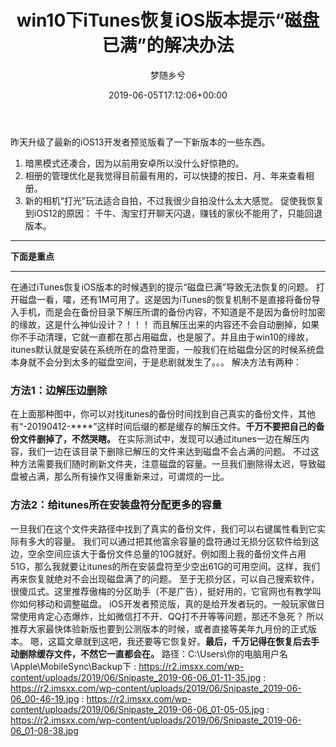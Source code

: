 ﻿---
title: win10下iTunes恢复iOS版本提示“磁盘已满”的解决办法
author: 梦随乡兮

date: 2019-06-05T17:12:06+00:00

slug: "itunes-ios-itunes"
---
昨天升级了最新的iOS13开发者预览版看了一下新版本的一些东西。
1. 暗黑模式还凑合，因为以前用安卓所以没什么好惊艳的。
2. 相册的管理优化是我觉得目前最有用的，可以快捷的按日、月、年来查看相册。
3. 新的相机“打光”玩法适合自拍，不过我很少自拍没什么太大感觉。
促使我恢复到iOS12的原因：
千牛、淘宝打开聊天闪退，赚钱的家伙不能用了，只能回退版本。
* * *
<strong>下面是重点</strong>
* * *
在通过iTunes恢复iOS版本的时候遇到的提示“磁盘已满”导致无法恢复的问题。
打开磁盘一看，嚯，还有1M可用了。这是因为iTunes的恢复机制不是直接将备份导入手机，而是会在备份目录下解压所谓的备份内容，不知道是不是因为备份时加密的缘故，这是什么神仙设计？！！！
而且解压出来的内容还不会自动删掉，如果你不手动清理，它就一直都在那占用磁盘，也是服了。并且由于win10的缘故，itunes默认就是安装在系统所在的盘符里面，一般我们在给磁盘分区的时候系统盘本身就不会分到太多的磁盘空间，于是悲剧就发生了。。。
解决方法有两种：
### **方法1：边解压边删除**
在上面那种图中，你可以对找itunes的备份时间找到自己真实的备份文件，其他有“-20190412-\****”这样时间后缀的都是缓存的解压文件。<strong>千万不要把自己的备份文件删掉了，不然哭瞎。</strong>
在实际测试中，发现可以通过itunes一边在解压内容，我们一边在该目录下删除已解压的文件来达到磁盘不会占满的问题。
不过这种方法需要我们随时刷新文件夹，注意磁盘的容量。一旦我们删除得太迟，导致磁盘被占满，那么所有操作又得重新来过，可谓烦的一比。
### **方法2：给itunes所在安装盘符分配更多的容量**
一旦我们在这个文件夹路径中找到了真实的备份文件，我们可以右键属性看到它实际有多大的容量。
我们可以通过把其他富余容量的盘符通过无损分区软件给到这边，空余空间应该大于备份文件总量的10G就好。例如图上我的备份文件占用51G，那么我就要让itunes的所在安装盘符至少空出61G的可用空间。这样，我们再来恢复就绝对不会出现磁盘满了的问题。
至于无损分区，可以自己搜索软件，很傻瓜式。这里推荐傲梅的分区助手（不是广告），挺好用的，它官网也有教学叫你如何移动和调整磁盘。
iOS开发者预览版，真的是给开发者玩的。一般玩家做日常使用肯定心态爆炸，比如微信打不开、QQ打不开等等问题，那还不急死？
所以推荐大家最快体验新版也要到公测版本的时候，或者直接等美年九月份的正式版本。
嗯，这篇文章就到这吧，我还要等它恢复好。<strong>最后，千万记得在恢复后去手动删除缓存文件，不然它一直都会在。</strong>
路径：C:\Users\你的电脑用户名\Apple\MobileSync\Backup下
: https://r2.imsxx.com/wp-content/uploads/2019/06/Snipaste_2019-06-06_01-11-35.jpg
: https://r2.imsxx.com/wp-content/uploads/2019/06/Snipaste_2019-06-06_00-46-19.jpg
: https://r2.imsxx.com/wp-content/uploads/2019/06/Snipaste_2019-06-06_01-05-05.jpg
: https://r2.imsxx.com/wp-content/uploads/2019/06/Snipaste_2019-06-06_01-08-38.jpg
